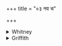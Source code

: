 +++
title = "०३ नव च"

+++

<details><summary>Whitney</summary>

### Translation
3. Both the nine and the ninety that gather against those of the  
shoulders—let them all etc. etc.

### Notes
Ppp., in these verses, exchanges the numbers of 1 and 3, omits *yās*  
every time in **a**, and combines *manyā ’bhi, grāivyā ’bhi, skandā  
’bhi*.
</details>

<details><summary>Griffith</summary>

Those nine-and-ninety which, combined, attack the shoulder round about, Let them all vanish hence away like plaguing insects' buzz and hum!
</details>
